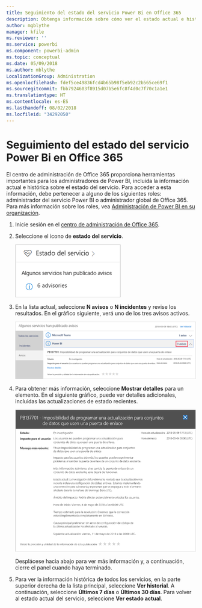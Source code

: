 ```yaml
---
title: Seguimiento del estado del servicio Power Bi en Office 365
description: Obtenga información sobre cómo ver el estado actual e histórico del servicio en el centro de administración de Office 365.
author: mgblythe
manager: kfile
ms.reviewer: ''
ms.service: powerbi
ms.component: powerbi-admin
ms.topic: conceptual
ms.date: 05/09/2018
ms.author: mblythe
LocalizationGroup: Administration
ms.openlocfilehash: fdef5ce49836fcd4b65b98f5eb92c2b565ce69f1
ms.sourcegitcommit: fbb7924603f8915d07b5e6fc8f4d0c7f70c1a1e1
ms.translationtype: HT
ms.contentlocale: es-ES
ms.lasthandoff: 08/02/2018
ms.locfileid: "34292050"
---
```

# <a name="track-power-bi-service-health-in-office-365"></a>Seguimiento del estado del servicio Power Bi en Office 365

El centro de administración de Office 365 proporciona herramientas importantes para los administradores de Power BI, incluida la información actual e histórica sobre el estado del servicio. Para acceder a esta información, debe pertenecer a alguno de los siguientes roles: administrador del servicio Power BI o administrador global de Office 365. Para más información sobre los roles, vea [Administración de Power BI en su organización](service-admin-administering-power-bi-in-your-organization.md#administrator-roles-related-to-power-bi).


1. Inicie sesión en el [centro de administración de Office 365](https://portal.office.com/adminportal).

2. Seleccione el icono de **estado del servicio**.

    ![Icono de estado del servicio](media/service-admin-health/service-health-tile.png)

3. En la lista actual, seleccione **N avisos** o **N incidentes** y revise los resultados. En el gráfico siguiente, verá uno de los tres avisos activos.

    ![Avisos activos](media/service-admin-health/active-advisories.png)

4. Para obtener más información, seleccione **Mostrar detalles** para un elemento. En el siguiente gráfico, puede ver detalles adicionales, incluidas las actualizaciones de estado recientes.

    ![Detalles de avisos](media/service-admin-health/advisory-details.png)

    Desplácese hacia abajo para ver más información y, a continuación, cierre el panel cuando haya terminado.

5. Para ver la información histórica de todos los servicios, en la parte superior derecha de la lista principal, seleccione **Ver historial**. A continuación, seleccione **Últimos 7 días** o **Últimos 30 días**. Para volver al estado actual del servicio, seleccione **Ver estado actual**.